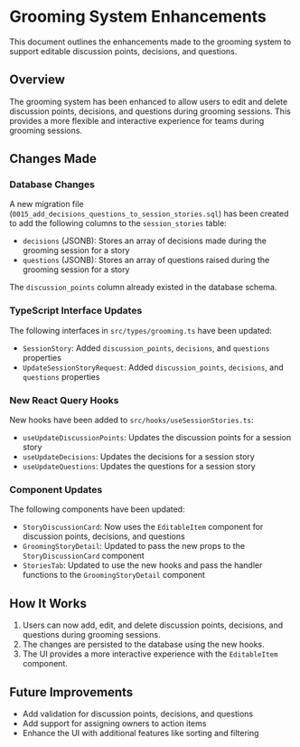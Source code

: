 # Grooming System Enhancements

This document outlines the enhancements made to the grooming system to support editable discussion points, decisions, and questions.

## Overview

The grooming system has been enhanced to allow users to edit and delete discussion points, decisions, and questions during grooming sessions. This provides a more flexible and interactive experience for teams during grooming sessions.

## Changes Made

### Database Changes

A new migration file (`0015_add_decisions_questions_to_session_stories.sql`) has been created to add the following columns to the `session_stories` table:

- `decisions` (JSONB): Stores an array of decisions made during the grooming session for a story
- `questions` (JSONB): Stores an array of questions raised during the grooming session for a story

The `discussion_points` column already existed in the database schema.

### TypeScript Interface Updates

The following interfaces in `src/types/grooming.ts` have been updated:

- `SessionStory`: Added `discussion_points`, `decisions`, and `questions` properties
- `UpdateSessionStoryRequest`: Added `discussion_points`, `decisions`, and `questions` properties

### New React Query Hooks

New hooks have been added to `src/hooks/useSessionStories.ts`:

- `useUpdateDiscussionPoints`: Updates the discussion points for a session story
- `useUpdateDecisions`: Updates the decisions for a session story
- `useUpdateQuestions`: Updates the questions for a session story

### Component Updates

The following components have been updated:

- `StoryDiscussionCard`: Now uses the `EditableItem` component for discussion points, decisions, and questions
- `GroomingStoryDetail`: Updated to pass the new props to the `StoryDiscussionCard` component
- `StoriesTab`: Updated to use the new hooks and pass the handler functions to the `GroomingStoryDetail` component

## How It Works

1. Users can now add, edit, and delete discussion points, decisions, and questions during grooming sessions.
2. The changes are persisted to the database using the new hooks.
3. The UI provides a more interactive experience with the `EditableItem` component.

## Future Improvements

- Add validation for discussion points, decisions, and questions
- Add support for assigning owners to action items
- Enhance the UI with additional features like sorting and filtering
